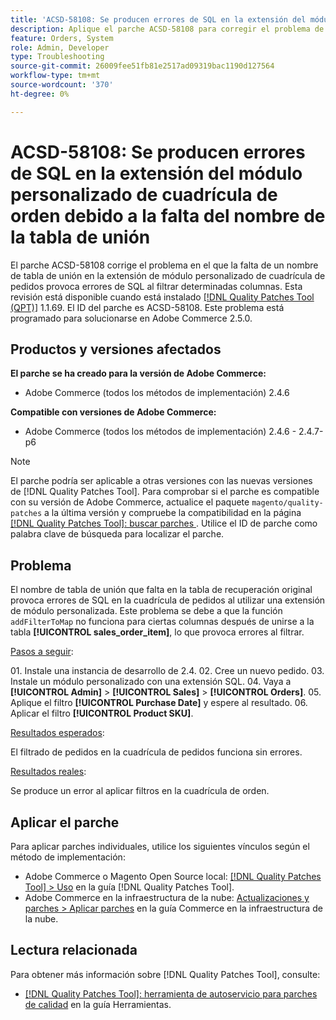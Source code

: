 ```yaml
---
title: 'ACSD-58108: Se producen errores de SQL en la extensión del módulo personalizado de cuadrícula de orden debido a la falta del nombre de la tabla de unión'
description: Aplique el parche ACSD-58108 para corregir el problema de Adobe Commerce en el que la falta de un nombre de tabla de unión en la extensión de módulo personalizado de cuadrícula de pedidos provoca errores de SQL al filtrar determinadas columnas.
feature: Orders, System
role: Admin, Developer
type: Troubleshooting
source-git-commit: 26009fee51fb81e2517ad09319bac1190d127564
workflow-type: tm+mt
source-wordcount: '370'
ht-degree: 0%

---
```



# ACSD-58108: Se producen errores de SQL en la extensión del módulo personalizado de cuadrícula de orden debido a la falta del nombre de la tabla de unión

El parche ACSD-58108 corrige el problema en el que la falta de un nombre de tabla de unión en la extensión de módulo personalizado de cuadrícula de pedidos provoca errores de SQL al filtrar determinadas columnas. Esta revisión está disponible cuando está instalado [[!DNL Quality Patches Tool (QPT)]](/help/tools/quality-patches-tool/quality-patches-tool-to-self-serve-quality-patches.md) 1.1.69. El ID del parche es ACSD-58108. Este problema está programado para solucionarse en Adobe Commerce 2.5.0.

## Productos y versiones afectados

**El parche se ha creado para la versión de Adobe Commerce:**

* Adobe Commerce (todos los métodos de implementación) 2.4.6

**Compatible con versiones de Adobe Commerce:**

* Adobe Commerce (todos los métodos de implementación) 2.4.6 - 2.4.7-p6

>[!NOTE]
>
>El parche podría ser aplicable a otras versiones con las nuevas versiones de [!DNL Quality Patches Tool]. Para comprobar si el parche es compatible con su versión de Adobe Commerce, actualice el paquete `magento/quality-patches` a la última versión y compruebe la compatibilidad en la página [[!DNL Quality Patches Tool]: buscar parches ](https://experienceleague.adobe.com/tools/commerce-quality-patches/index.html?lang=es). Utilice el ID de parche como palabra clave de búsqueda para localizar el parche.

## Problema

El nombre de tabla de unión que falta en la tabla de recuperación original provoca errores de SQL en la cuadrícula de pedidos al utilizar una extensión de módulo personalizada. Este problema se debe a que la función `addFilterToMap` no funciona para ciertas columnas después de unirse a la tabla **[!UICONTROL sales_order_item]**, lo que provoca errores al filtrar.

<u>Pasos a seguir</u>:

&#x200B;01. Instale una instancia de desarrollo de 2.4.
&#x200B;02. Cree un nuevo pedido.
&#x200B;03. Instale un módulo personalizado con una extensión SQL.
&#x200B;04. Vaya a **[!UICONTROL Admin]** > **[!UICONTROL Sales]** > **[!UICONTROL Orders]**.
&#x200B;05. Aplique el filtro **[!UICONTROL Purchase Date]** y espere al resultado.
&#x200B;06. Aplicar el filtro **[!UICONTROL Product SKU]**.

<u>Resultados esperados</u>:

El filtrado de pedidos en la cuadrícula de pedidos funciona sin errores.

<u>Resultados reales</u>:

Se produce un error al aplicar filtros en la cuadrícula de orden.

## Aplicar el parche

Para aplicar parches individuales, utilice los siguientes vínculos según el método de implementación:

* Adobe Commerce o Magento Open Source local: [[!DNL Quality Patches Tool] > Uso](/help/tools/quality-patches-tool/usage.md) en la guía [!DNL Quality Patches Tool].
* Adobe Commerce en la infraestructura de la nube: [Actualizaciones y parches > Aplicar parches](https://experienceleague.adobe.com/docs/commerce-cloud-service/user-guide/develop/upgrade/apply-patches.html?lang=es) en la guía Commerce en la infraestructura de la nube.

## Lectura relacionada

Para obtener más información sobre [!DNL Quality Patches Tool], consulte:

* [[!DNL Quality Patches Tool]: herramienta de autoservicio para parches de calidad](/help/tools/quality-patches-tool/quality-patches-tool-to-self-serve-quality-patches.md) en la guía Herramientas.
